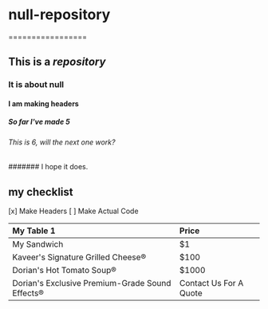 # null-repository
=================
## This is a *repository*
### It is about **null**
#### I am making headers
##### So far I've made 5
###### This is 6, will the next one work?
####### I hope it does.

## my checklist
[x] Make Headers
[ ] Make Actual Code

|My Table 1|Price|
|:---|:---|
|My Sandwich|$1|
|Kaveer's Signature Grilled Cheese®|$100|
|Dorian's Hot Tomato Soup®|$1000|
|Dorian's Exclusive Premium-Grade Sound Effects®|Contact Us For A Quote|
